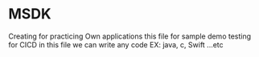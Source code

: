 # MSDK
Creating for practicing Own applications
this file for sample demo testing for CICD
in this file we can write any code EX: java, c, Swift ...etc
